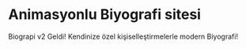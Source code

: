 # Animasyonlu Biyografi sitesi

Biograpi v2 Geldi! Kendinize özel kişiselleştirmelerle modern Biyografi!

